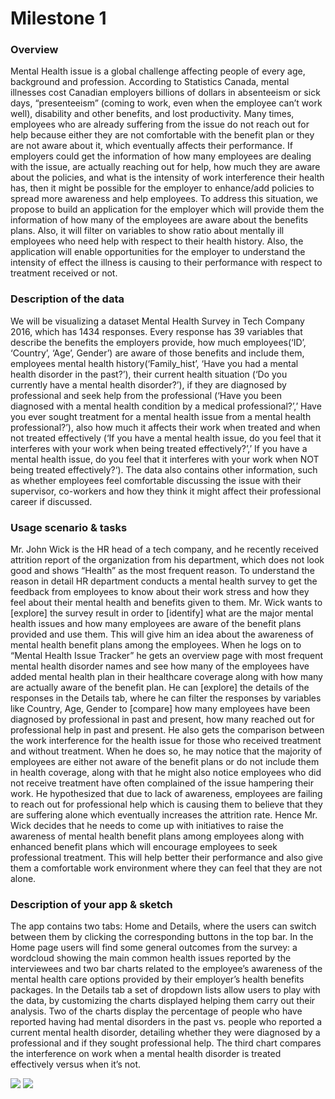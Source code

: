 # Milestone 1

### Overview

Mental Health issue is a global challenge affecting people of every age, background and profession. According to Statistics Canada, mental illnesses cost Canadian employers billions of dollars in absenteeism or sick days, “presenteeism” (coming to work, even when the employee can’t work well), disability and other benefits, and lost productivity. Many times, employees who are already suffering from the issue do not reach out for help because either they are not comfortable with the benefit plan or they are not aware about it, which eventually affects their performance. If employers could get the information of how many employees are dealing with the issue, are actually reaching out for help, how much they are aware about the policies, and what is the intensity of work interference their health has, then it might be possible for the employer to enhance/add policies to spread more awareness and help employees. To address this situation, we propose to build an application for the employer which will provide them the information of how many of the employees are aware about the benefits plans. Also, it will filter on variables to show ratio about mentally ill employees who need help with respect to their health history. Also, the application will enable opportunities for the employer to understand the intensity of effect the illness is causing to their performance with respect to treatment received or not.


### Description of the data

We will be visualizing a dataset Mental Health Survey in Tech Company 2016, which has 1434 responses. Every response has 39 variables that describe the benefits the employers provide, how much employees(‘ID’, ‘Country’, ‘Age’, Gender’) are aware of those benefits and include them, employees mental health history(‘Family_hist’, ‘Have you had a mental health disorder in the past?’), their current health situation (‘Do you currently have a mental health disorder?’), if they are diagnosed by professional and seek help from the professional (‘Have you been diagnosed with a mental health condition by a medical professional?’,’ Have you ever sought treatment for a mental health issue from a mental health professional?’), also how much it affects their work when treated and when not treated effectively (‘If you have a mental health issue, do you feel that it interferes with your work when being treated effectively?’,’ If you have a mental health issue, do you feel that it interferes with your work when NOT being treated effectively?‘). The data also contains other information, such as whether employees feel comfortable discussing the issue with their supervisor, co-workers and how they think it might affect their professional career if discussed.


### Usage scenario & tasks

Mr. John Wick is the HR head of a tech company, and he recently received attrition report of the organization from his department, which does not look good and shows “Health” as the most frequent reason. To understand the reason in detail HR department conducts a mental health survey to get the feedback from employees to know about their work stress and how they feel about their mental health and benefits given to them. Mr. Wick wants to [explore] the survey result in order to [identify] what are the major mental health issues and how many employees are aware of the benefit plans provided and use them. This will give him an idea about the awareness of mental health benefit plans among the employees. When he logs on to “Mental Health Issue Tracker” he gets an overview page with most frequent mental health disorder names and see how many of the employees have added mental health plan in their healthcare coverage along with how many are actually aware of the benefit plan. He can [explore] the details of the responses in the Details tab, where he can filter the responses by variables like Country, Age, Gender to [compare] how many employees have been diagnosed by professional in past and present, how many reached out for professional help in past and present. He also gets the comparison between the work interference for the health issue for those who received treatment and without treatment. When he does so, he may notice that the majority of employees are either not aware of the benefit plans or do not include them in health coverage, along with that he might also notice employees who did not receive treatment have often complained of the issue hampering their work. He hypothesized that due to lack of awareness, employees are failing to reach out for professional help which is causing them to believe that they are suffering alone which eventually increases the attrition rate. Hence Mr. Wick decides that he needs to come up with initiatives to raise the awareness of mental health benefit plans among employees along with enhanced benefit plans which will encourage employees to seek professional treatment. This will help better their performance and also give them a comfortable work environment where they can feel that they are not alone.


### Description of your app & sketch

The app contains two tabs: Home and Details, where the users can switch between them by clicking the corresponding buttons in the top bar. In the Home page users will find some general outcomes from the survey: a wordcloud showing the main common health issues reported by the interviewees and two bar charts related to the employee’s awareness of the mental health care options provided by their employer’s health benefits packages. In the Details tab a set of dropdown lists allow users to play with the data, by customizing the charts displayed helping them carry out their analysis. Two of the charts display the percentage of people who have reported having had mental disorders in the past vs. people who reported a current mental health disorder, detailing whether they were diagnosed by a professional and if they sought professional help. The third chart compares the interference on work when a mental health disorder is treated effectively versus when it’s not.

![](img/home.png)
![](img/details.png)
